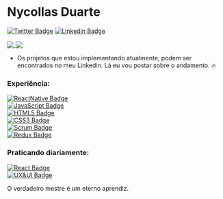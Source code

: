 # Nycollas Duarte

[![Twitter Badge](https://img.shields.io/badge/-%40nduaarte-blueviolet?logo=twitter)](https://twitter.com/nduaarte)
[![Linkedin Badge](https://img.shields.io/badge/-Nycollas%20Duarte-blueviolet?logo=linkedin)](https://www.linkedin.com/in/nycollas-duarte-024a291a1/)

<a href="">
  <img align="center" src="https://github-readme-stats.vercel.app/api/top-langs/?username=redspaace&layout=compact" />
</a>
<a href="">
  <img align="center" src="hhttps://github-readme-stats.vercel.app/api/wakatime?username=redspaace" />
</a>

- Os projetos que estou implementando atualmente, podem ser encontrados no meu Linkedin. Lá eu vou postar sobre o andamento. :fire:

### Experiência:
<i class="devicon-typescript-plain colored"></i>[![ReactNative Badge](https://img.shields.io/badge/-React%20Native-grey?logo=react)]() <br />
[![JavaScript Badge](https://img.shields.io/badge/-ES6%20ES7%20ES8-grey?logo=javascript)]() <br />
[![HTML5 Badge](https://img.shields.io/badge/-HTML5-grey?logo=html5)]() <br />
[![CSS3 Badge](https://img.shields.io/badge/-CSS3-grey?logo=css3)]() <br />
[![Scrum Badge](https://img.shields.io/badge/-Scrum-grey)]() <br />
[![Redux Badge](https://img.shields.io/badge/-Redux-grey?logo=redux)]() <br />

### Praticando diariamente:
[![React Badge](https://img.shields.io/badge/-React%20JS-grey?logo=react)]() <br />
[![UX&UI Badge](https://img.shields.io/badge/-UX%20%26%20UI-grey)]() <br />

O verdadeiro mestre é um eterno aprendiz.
